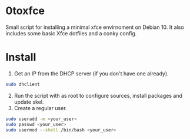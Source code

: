 # 0toxfce
Small script for installing a minimal xfce envirnoment on Debian 10. It also includes some basic Xfce dotfiles and a conky config. 
# Install
1. Get an IP from the DHCP server (if you don't have one already).
```bash
sudo dhclient
```
2. Run the script with as root to configure sources, install packages and update skel.
3. Create a regular user.
```bash
sudo useradd -m <your_user>
sudo passwd <your_user>
sudo usermod --shell /bin/bash <your_user>
``` 
